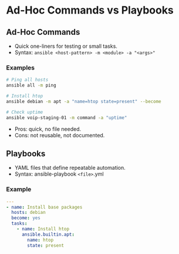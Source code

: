 # Ad-Hoc Commands vs Playbooks

## Ad-Hoc Commands

- Quick one-liners for testing or small tasks.
- Syntax: `ansible <host-pattern> -m <module> -a "<args>"`

### Examples

```bash
# Ping all hosts
ansible all -m ping

# Install htop
ansible debian -m apt -a "name=htop state=present" --become

# Check uptime
ansible voip-staging-01 -m command -a "uptime"
```

- Pros: quick, no file needed.
- Cons: not reusable, not documented.

## Playbooks

- YAML files that define repeatable automation.
- Syntax: ansible-playbook `<file>`.yml

### Example

```yaml
---
- name: Install base packages
  hosts: debian
  become: yes
  tasks:
    - name: Install htop
      ansible.builtin.apt:
        name: htop
        state: present
```
